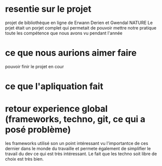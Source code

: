# resentie sur le projet 
projet de bibliothèque en ligne de Erwann Derien et Gwendal NATURE
Le prjet était un porjet complet qui permetait de pouvoir mettre notre pratique toute les compétence que nous avons vu pendant l'année

# ce que nous aurions aimer faire 
pouvoir finir le projet en cour

# ce que l'apliquation fait 

# retour experience global (frameworks, techno, git, ce qui a posé problème)

les frameworks utilisé son un point intéressant vu  l'importantce de ces dernier dans le monde du travaille et permete également de simplifier le travail du dev ce qui est très intéressant. Le fait que les techno soit libre de choix est très bien.
